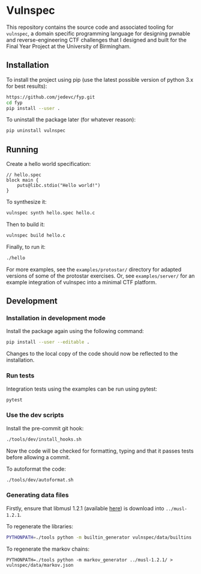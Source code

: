 # Vulnspec

This repository contains the source code and associated tooling for `vulnspec`,
a domain specific programming language for designing pwnable and
reverse-engineering CTF challenges that I designed and built for the Final Year
Project at the University of Birmingham.

## Installation

To install the project using pip (use the latest possible version of python 3.x
for best results):

```bash
https://github.com/jedevc/fyp.git
cd fyp
pip install --user .
```

To uninstall the package later (for whatever reason):

```bash
pip uninstall vulnspec
```

## Running

Create a hello world specification:

```
// hello.spec
block main {
    puts@libc.stdio("Hello world!")
}
```

To synthesize it:

```bash
vulnspec synth hello.spec hello.c
```

Then to build it:

```bash
vulnspec build hello.c
```

Finally, to run it:

```bash
./hello
```

For more examples, see the `examples/protostar/` directory for adapted versions
of some of the protostar exercises. Or, see `examples/server/` for an example
integration of vulnspec into a minimal CTF platform.

## Development

### Installation in development mode

Install the package again using the following command:

```bash
pip install --user --editable .
```

Changes to the local copy of the code should now be reflected to the
installation.

### Run tests

Integration tests using the examples can be run using pytest:

```bash
pytest
```

### Use the dev scripts

Install the pre-commit git hook:

```bash
./tools/dev/install_hooks.sh
```

Now the code will be checked for formatting, typing and that it passes tests
before allowing a commit.

To autoformat the code:

```bash
./tools/dev/autoformat.sh
```

### Generating data files

Firstly, ensure that libmusl 1.2.1 (available [here](https://musl.libc.org/releases.html))
is download into `../musl-1.2.1`.

To regenerate the libraries:

```bash
PYTHONPATH=./tools python -m builtin_generator vulnspec/data/builtins
```

To regenerate the markov chains:

```
PYTHONPATH=./tools python -m markov_generator ../musl-1.2.1/ > vulnspec/data/markov.json
```

